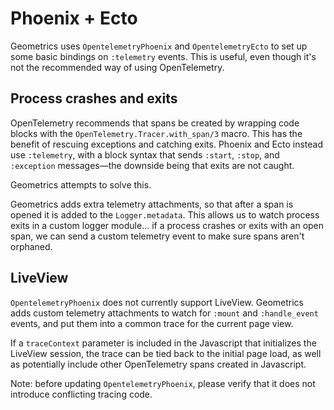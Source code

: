 # Phoenix + Ecto

Geometrics uses `OpentelemetryPhoenix` and `OpentelemetryEcto` to set up some
basic bindings on `:telemetry` events. This is useful, even though it's not the
recommended way of using OpenTelemetry.

## Process crashes and exits

OpenTelemetry recommends that spans be created by wrapping code blocks with the
`OpenTelemetry.Tracer.with_span/3` macro. This has the benefit of rescuing
exceptions and catching exits. Phoenix and Ecto instead use `:telemetry`, with
a block syntax that sends `:start`, `:stop`, and `:exception` messages—the
downside being that exits are not caught.

Geometrics attempts to solve this.

Geometrics adds extra telemetry attachments, so that after a span is opened it
is added to the `Logger.metadata`. This allows us to watch process exits in a
custom logger module... if a process crashes or exits with an open span, we can
send a custom telemetry event to make sure spans aren't orphaned.

## LiveView

`OpentelemetryPhoenix` does not currently support LiveView. Geometrics adds
custom telemetry attachments to watch for `:mount` and `:handle_event` events,
and put them into a common trace for the current page view.

If a `traceContext` parameter is included in the Javascript that initializes
the LiveView session, the trace can be tied back to the initial page load, as
well as potentially include other OpenTelemetry spans created in Javascript.

Note: before updating `OpentelemetryPhoenix`, please verify that it does not
introduce conflicting tracing code.

